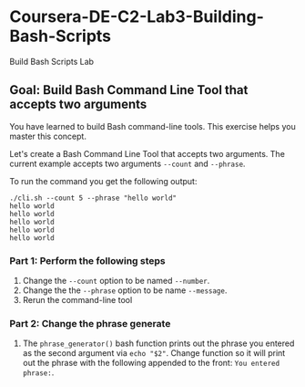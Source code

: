 # Coursera-DE-C2-Lab3-Building-Bash-Scripts
Build Bash Scripts Lab

## Goal:   Build Bash Command Line Tool that accepts two arguments

You have learned to build Bash command-line tools.  This exercise helps you master this concept.

Let's create a Bash Command Line Tool that accepts two arguments.  The current example accepts two arguments `--count` and `--phrase`.

To run the command you get the following output:

```
./cli.sh --count 5 --phrase "hello world"
hello world
hello world
hello world
hello world
hello world
```

### Part 1: Perform the following steps

1.  Change the `--count` option to be named `--number`.
2.  Change the the `--phrase` option to be name `--message`.
3.  Rerun the command-line tool

### Part 2:  Change the phrase generate

1.  The `phrase_generator()` bash function prints out the phrase you entered as the second argument via `echo "$2"`.  Change function so it will print out the phrase with the following appended to the front:  `You entered phrase:`.

